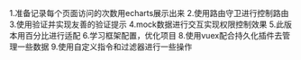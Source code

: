 1.准备记录每个页面访问的次数用echarts展示出来
2.使用路由守卫进行控制路由
3.使用验证并实现友善的验证提示
4.mock数据进行交互实现权限控制效果
5.此版本用百分比进行适配
6.学习框架配置，优化项目
8.使用vuex配合持久化插件去管理一些数据
9.使用自定义指令和过滤器进行一些操作
